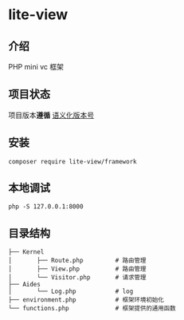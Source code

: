 # lite-view

## 介绍
PHP mini vc 框架

## 项目状态
项目版本**遵循** [语义化版本号](https://semver.org/lang/zh-CN/)

## 安装
`composer require lite-view/framework`

## 本地调试
`php -S 127.0.0.1:8000`

## 目录结构

```
├── Kernel
│       ├── Route.php         # 路由管理
│       ├── View.php          # 路由管理
│       └── Visitor.php       # 请求管理
├── Aides
│       └── Log.php           # log
├── environment.php           # 框架环境初始化
└── functions.php             # 框架提供的通用函数
 ```
